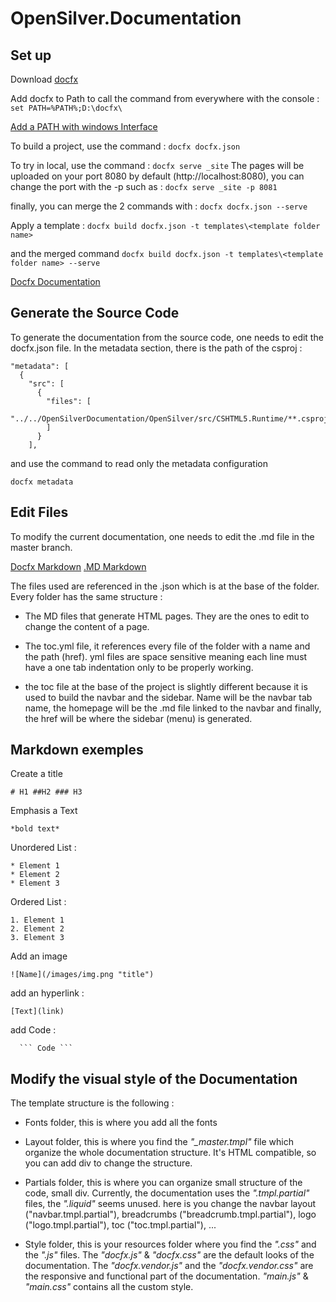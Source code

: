 # OpenSilver.Documentation

## Set up
Download [docfx](https://github.com/dotnet/docfx/releases)

Add docfx to Path to call the command from everywhere with the console :
 `set PATH=%PATH%;D:\docfx\`

[Add a PATH with windows Interface](https://www.computerhope.com/issues/ch000549.htm#:~:text=In%20the%20Advanced%20section%2C%20click,want%20the%20computer%20to%20access.)

To build a project, use the command :
`docfx docfx.json`

To try in local, use the command :
`docfx serve _site`
The pages will be uploaded on your port 8080 by default (http://localhost:8080), you can change the port with the -p such as :
`docfx serve _site -p 8081`

finally, you can merge the 2 commands with :
`docfx docfx.json --serve`

Apply a template :
`docfx build docfx.json -t templates\<template folder name>`

and the merged command
`docfx build docfx.json -t templates\<template folder name> --serve`

[Docfx Documentation](https://dotnet.github.io/docfx/tutorial/walkthrough/walkthrough_create_a_docfx_project.html)

## Generate the Source Code
To generate the documentation from the source code, one needs to edit the docfx.json file. In the metadata section, there is the path of the csproj :
```
"metadata": [
  {
    "src": [
      {
        "files": [
          "../../OpenSilverDocumentation/OpenSilver/src/CSHTML5.Runtime/**.csproj"
        ]
      }
    ],
```

and use the command to read only the metadata configuration
```
docfx metadata
```


## Edit Files
To modify the current documentation, one needs to edit the .md file in the master branch.

[Docfx Markdown](https://daringfireball.net/projects/markdown/basics)
[.MD Markdown](https://markdownmonster.west-wind.com/docs/_53e0pnhea.htm)

The files used are referenced in the .json which is at the base of the folder. Every folder has the same structure :

* The MD files that generate HTML pages. They are the ones to edit to change the content of a page.

* The toc.yml file, it references every file of the folder with a name and the path (href). yml files are space sensitive meaning each line must have a one tab indentation only to be properly working.

* the toc file at the base of the project is slightly different because it is used to build the navbar and the sidebar. Name will be the navbar tab name, the homepage will be the .md file linked to the navbar and finally, the href will be where the sidebar (menu) is generated.

## Markdown exemples
Create a title
```
# H1 ##H2 ### H3
```

Emphasis a Text
```
*bold text*
```

Unordered List :
```
* Element 1
* Element 2
* Element 3
```

Ordered List :
```
1. Element 1
2. Element 2
3. Element 3
```

Add an image
```
![Name](/images/img.png "title")
```

add an hyperlink :
```
[Text](link)
```

add Code :
```
  ``` Code ```  
```

## Modify the visual style of the Documentation

The template structure is the following :
* Fonts folder, this is where you add all the fonts

* Layout folder, this is where you find the *"_master.tmpl"* file which organize the whole documentation structure. It's HTML compatible, so you can add div to change the structure.

* Partials folder, this is where you can organize small structure of the code, small div. Currently, the documentation uses the *".tmpl.partial"* files, the *".liquid"* seems unused. here is you change the navbar layout ("navbar.tmpl.partial"), breadcrumbs ("breadcrumb.tmpl.partial"), logo ("logo.tmpl.partial"), toc ("toc.tmpl.partial"), ...

* Style folder, this is your resources folder where you find the *".css"* and the *".js"* files. The *"docfx.js"* & *"docfx.css"* are the default looks of the documentation. The *"docfx.vendor.js"* and the *"docfx.vendor.css"* are the responsive and functional part of the documentation. *"main.js"* & *"main.css"* contains all the custom style.
